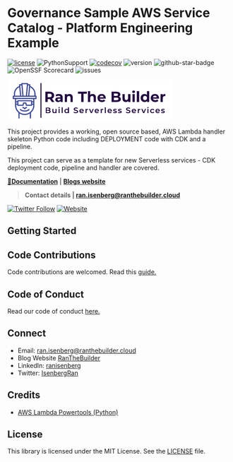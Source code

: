 
# Governance Sample AWS Service Catalog - Platform Engineering Example

[![license](https://img.shields.io/github/license/ran-isenberg/governance-sample-aws-service-catalog)](https://github.com/ran-isenberg/governance-sample-aws-service-catalog/blob/master/LICENSE)
![PythonSupport](https://img.shields.io/static/v1?label=python&message=3.12&color=blue?style=flat-square&logo=python)
[![codecov](https://codecov.io/gh/ran-isenberg/governance-sample-aws-service-catalog/branch/main/graph/badge.svg?token=P2K7K4KICF)](https://codecov.io/gh/ran-isenberg/governance-sample-aws-service-catalog)
![version](https://img.shields.io/github/v/release/ran-isenberg/governance-sample-aws-service-catalog)
![github-star-badge](https://img.shields.io/github/stars/ran-isenberg/governance-sample-aws-service-catalog.svg?style=social)
![OpenSSF Scorecard](https://api.securityscorecards.dev/projects/github.com/ran-isenberg/governance-sample-aws-service-catalog/badge)
![issues](https://img.shields.io/github/issues/ran-isenberg/governance-sample-aws-service-catalog)

![alt text](https://github.com/ran-isenberg/governance-sample-aws-service-catalog/blob/main/docs/media/banner.png?raw=true)

This project provides a working, open source based, AWS Lambda handler skeleton Python code including DEPLOYMENT code with CDK and a pipeline.

This project can serve as a template for new Serverless services - CDK deployment code, pipeline and handler are covered.

**[📜Documentation](https://ran-isenberg.github.io/governance-sample-aws-service-catalog/)** | **[Blogs website](https://www.ranthebuilder.cloud)**
> **Contact details | ran.isenberg@ranthebuilder.cloud**

[![Twitter Follow](https://img.shields.io/twitter/follow/IsenbergRan?label=Follow&style=social)](https://twitter.com/IsenbergRan)
[![Website](https://img.shields.io/badge/Website-www.ranthebuilder.cloud-blue)](https://www.ranthebuilder.cloud/)

## Getting Started



## Code Contributions
Code contributions are welcomed. Read this [guide.](https://github.com/ran-isenberg/governance-sample-aws-service-catalog/blob/main/CONTRIBUTING.md)

## Code of Conduct
Read our code of conduct [here.](https://github.com/ran-isenberg/governance-sample-aws-service-catalog/blob/main/CODE_OF_CONDUCT.md)

## Connect
* Email: [ran.isenberg@ranthebuilder.cloud](mailto:ran.isenberg@ranthebuilder.cloud)
* Blog Website [RanTheBuilder](https://www.ranthebuilder.cloud)
* LinkedIn: [ranisenberg](https://www.linkedin.com/in/ranisenberg/)
* Twitter: [IsenbergRan](https://twitter.com/IsenbergRan)

## Credits
* [AWS Lambda Powertools (Python)](https://github.com/aws-powertools/powertools-lambda-python)

## License
This library is licensed under the MIT License. See the [LICENSE](https://github.com/ran-isenberg/governance-sample-aws-service-catalog/blob/main/LICENSE) file.
